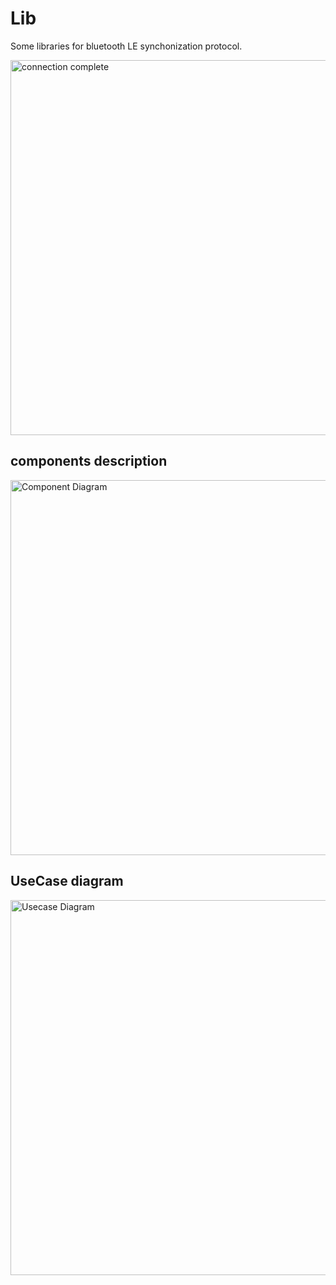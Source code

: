 # Lib
Some libraries for bluetooth LE synchonization protocol. 

<img src="https://github.com/Daparrag/Lib/blob/master/firmware/screenshots/connection_complete.gif" alt="connection complete" width="600px" />


## components description




<img src="https://github.com/Daparrag/Lib/blob/service_handler_branch/firmware/screenshots/Components_Structures.PNG" alt="Component Diagram" width="600px" />


## UseCase diagram

<img src="https://github.com/Daparrag/Lib/blob/service_handler_branch/firmware/screenshots/UseCaseDiagram.PNG" alt="Usecase Diagram" width="600px" />

